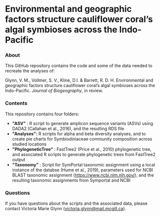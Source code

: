# Environmental and geographic factors structure cauliflower coral’s algal symbioses across the Indo-Pacific 

### About

This GitHub repository contains the code and some of the data needed to recreate the analyses of:

Glynn, V. M., Vollmer, S. V., Kline, D.I. & Barrett, R. D. H. Environmental and geographic factors structure cauliflower coral’s algal symbioses across the Indo-Pacific. _Journal of Biogeography_, in review. 

### Contents

This repository contains four folders: 
- **"ASV"** : R script to generate amplicon sequence variants (ASVs) using DADA2 (Callahan et al., 2016), and the resulting RDS file
- **"Analyses":** R scripts for alpha and beta diversity analyses, and to create pie charts for Symbiodiniaceae community composition across studied locations 
- **"PhylogeneticTree"** : FastTree2 (Price et al., 2010) phylogenetic tree, and associated R scripts to generate phylogenetic trees from FastTree2 output 
- **"Taxonomy"** : Script for SymPortal taxonomic assignment using a local instance of the databse (Hume et al., 2019), parameters used for NCBI BLAST taxonomic assignment (https://www.ncbi.nlm.nih.gov/), and the resulting taxonomic assignments from Symportal and NCBI 

### Questions
If you have questions about the scripts and the associated data, please contact Victoria Marie Glynn (victoria.glynn@mail.mcgill.ca).

